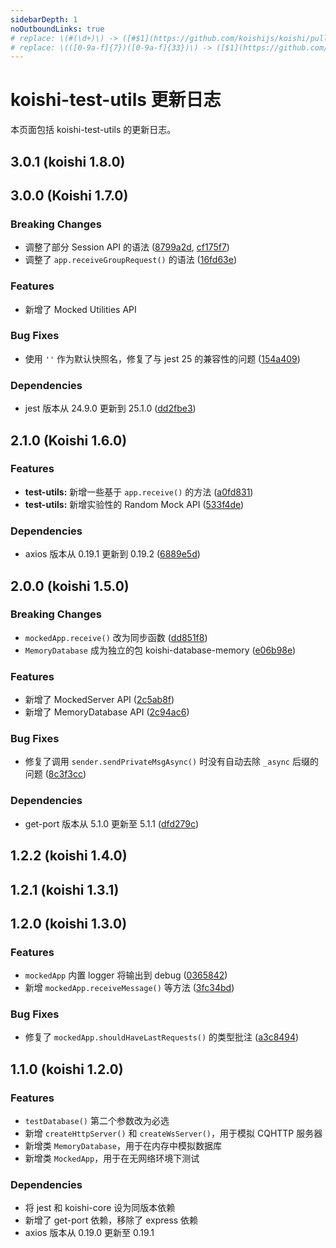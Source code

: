 ```yaml
---
sidebarDepth: 1
noOutboundLinks: true
# replace: \(#(\d+)\) -> ([#$1](https://github.com/koishijs/koishi/pull/$1))
# replace: \(([0-9a-f]{7})([0-9a-f]{33})\) -> ([$1](https://github.com/koishijs/koishi/commit/$1$2))
---
```


# koishi-test-utils 更新日志

本页面包括 koishi-test-utils 的更新日志。

## 3.0.1 (koishi 1.8.0)

## 3.0.0 (Koishi 1.7.0)

### Breaking Changes

- 调整了部分 Session API 的语法 ([8799a2d](https://github.com/koishijs/koishi/commit/8799a2dac2ce61b76b10fdfe245ea2f05c9947a8), [cf175f7](https://github.com/koishijs/koishi/commit/cf175f7b5863a192772d06ae0baccd251018fbe6))
- 调整了 `app.receiveGroupRequest()` 的语法 ([16fd63e](https://github.com/koishijs/koishi/commit/16fd63e95a82c9cd3f088c4376d0aa24043db21d))

### Features

- 新增了 Mocked Utilities API

### Bug Fixes

- 使用 `''` 作为默认快照名，修复了与 jest 25 的兼容性的问题 ([154a409](https://github.com/koishijs/koishi/commit/154a409f08e83af971822a51fd6403495e27c21f))

### Dependencies

- jest 版本从 24.9.0 更新到 25.1.0 ([dd2fbe3](https://github.com/koishijs/koishi/commit/dd2fbe3784303184d9cb4698f24d2be92275f447))

## 2.1.0 (Koishi 1.6.0)

### Features

- **test-utils:** 新增一些基于 `app.receive()` 的方法 ([a0fd831](https://github.com/koishijs/koishi/commit/a0fd83101cc601049ec15dfc2ced826110fb1909))
- **test-utils:** 新增实验性的 Random Mock API ([533f4de](https://github.com/koishijs/koishi/commit/533f4defc2ddcfb3064ca9a5b4af88eb42a1ac7c))

### Dependencies

- axios 版本从 0.19.1 更新到 0.19.2 ([6889e5d](https://github.com/koishijs/koishi/commit/6889e5ded06996b5e3e0cebbeaf0a8200937c5a7))

## 2.0.0 (koishi 1.5.0)

### Breaking Changes

- `mockedApp.receive()` 改为同步函数 ([dd851f8](https://github.com/koishijs/koishi/commit/dd851f84888478040d8092807adb4f4bc486a529))
- `MemoryDatabase` 成为独立的包 koishi-database-memory ([e06b98e](https://github.com/koishijs/koishi/commit/e06b98ee0d71cf8bf806f196e1c830f418550154))

### Features

- 新增了 MockedServer API ([2c5ab8f](https://github.com/koishijs/koishi/commit/2c5ab8fb864ca247bfa8cb37fd79e32f5d24b6fa))
- 新增了 MemoryDatabase API ([2c94ac6](https://github.com/koishijs/koishi/commit/2c94ac6f827929c95b79bfcd8e085e1636b62732))

### Bug Fixes

- 修复了调用 `sender.sendPrivateMsgAsync()` 时没有自动去除 `_async` 后缀的问题 ([8c3f3cc](https://github.com/koishijs/koishi/commit/8c3f3cc7e264e35c505b3aa80906572c493bbf61))

### Dependencies

- get-port 版本从 5.1.0 更新至 5.1.1 ([dfd279c](https://github.com/koishijs/koishi/commit/dfd279ceb95c2da1fe44e6fa7fb73bac36085417))

## 1.2.2 (koishi 1.4.0)

## 1.2.1 (koishi 1.3.1)

## 1.2.0 (koishi 1.3.0)

### Features

- `mockedApp` 内置 logger 将输出到 debug ([0365842](https://github.com/koishijs/koishi/commit/036584297359bf63a4e7b0458502bb89f3c2533f))
- 新增 `mockedApp.receiveMessage()` 等方法 ([3fc34bd](https://github.com/koishijs/koishi/commit/3fc34bdb4b486d19f18419f7621957b5648cb47a))

### Bug Fixes

- 修复了 `mockedApp.shouldHaveLastRequests()` 的类型批注 ([a3c8494](https://github.com/koishijs/koishi/commit/a3c8494c62fc5089493e931a8b1186ad55f0bab4))

## 1.1.0 (koishi 1.2.0)

### Features

- `testDatabase()` 第二个参数改为必选
- 新增 `createHttpServer()` 和 `createWsServer()`，用于模拟 CQHTTP 服务器
- 新增类 `MemoryDatabase`，用于在内存中模拟数据库
- 新增类 `MockedApp`，用于在无网络环境下测试

### Dependencies

- 将 jest 和 koishi-core 设为同版本依赖
- 新增了 get-port 依赖，移除了 express 依赖
- axios 版本从 0.19.0 更新至 0.19.1

